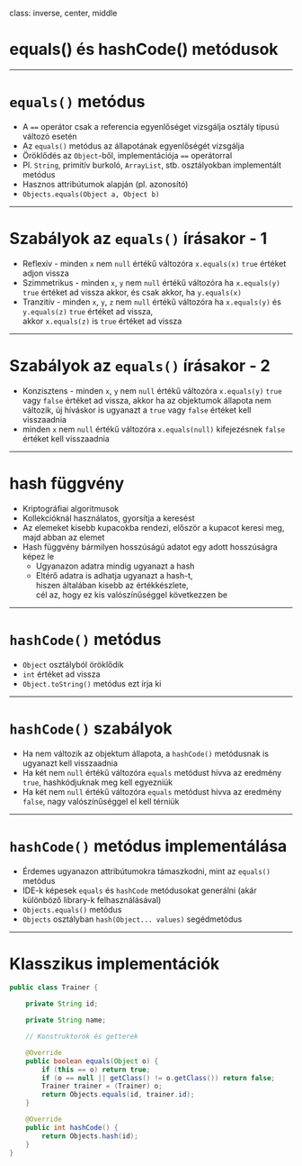 class: inverse, center, middle



# equals() és hashCode() metódusok

---

# `equals()` metódus

* A `==` operátor csak a referencia egyenlőséget vizsgálja osztály típusú változó esetén
* Az `equals()` metódus az állapotának egyenlőségét vizsgálja
* Öröklődés az `Object`-ből, implementációja `==` operátorral
* Pl. `String`, primitív burkoló, `ArrayList`, stb. osztályokban implementált metódus
* Hasznos attribútumok alapján (pl. azonosító)
* `Objects.equals(Object a, Object b)`

---

# Szabályok az `equals()` írásakor - 1

* Reflexív - minden `x` nem `null` értékű változóra `x.equals(x)` `true` értéket adjon vissza
* Szimmetrikus - minden `x`, `y` nem `null` értékű változóra ha `x.equals(y)` `true` értéket
  ad vissza akkor, és csak akkor, ha `y.equals(x)`
* Tranzitív - minden `x`, `y`, `z` nem `null` értékű változóra ha `x.equals(y)` és `y.equals(z)`
  `true` értéket ad vissza, <br /> akkor `x.equals(z)` is `true` értéket ad vissza

---

# Szabályok az `equals()` írásakor - 2

* Konzisztens - minden `x`, `y` nem `null` értékű változóra `x.equals(y)` `true` vagy `false` értéket
  ad vissza, akkor ha az objektumok állapota nem változik, új híváskor is ugyanazt a `true` vagy `false`
  értéket kell visszaadnia
* minden `x` nem `null` értékű változóra `x.equals(null)` kifejezésnek `false` értéket kell visszaadnia

---

# hash függvény

* Kriptográfiai algoritmusok
* Kollekcióknál használatos, gyorsítja a keresést
* Az elemeket kisebb kupacokba rendezi, először a kupacot keresi meg, majd abban az elemet
* Hash függvény bármilyen hosszúságú adatot egy adott hosszúságra képez le
  * Ugyanazon adatra mindig ugyanazt a hash
  * Eltérő adatra is adhatja ugyanazt a hash-t, <br /> hiszen általában kisebb az értékkészlete, <br /> cél az, hogy ez kis valószínűséggel következzen be

---

# `hashCode()` metódus

* `Object` osztályból öröklődik
* `int` értéket ad vissza
* `Object.toString()` metódus ezt írja ki

---

# `hashCode()` szabályok

* Ha nem változik az objektum állapota, a `hashCode()` metódusnak is ugyanazt kell visszaadnia
* Ha két nem `null` értékű változóra `equals` metódust hívva az eredmény `true`, hashkódjuknak meg kell egyezniük
* Ha két nem `null` értékű változóra `equals` metódust hívva az eredmény `false`, 
nagy valószínűséggel el kell térniük

---

# `hashCode()` metódus implementálása

* Érdemes ugyanazon attribútumokra támaszkodni, mint az `equals()` metódus
* IDE-k képesek `equals` és `hashCode` metódusokat generálni (akár különböző library-k felhasználásával)
* `Objects.equals()` metódus
* `Objects` osztályban `hash(Object... values)` segédmetódus

---

# Klasszikus implementációk

```java
public class Trainer {

    private String id;

    private String name;

    // Konstruktorok és getterek

    @Override
    public boolean equals(Object o) {
        if (this == o) return true;
        if (o == null || getClass() != o.getClass()) return false;
        Trainer trainer = (Trainer) o;
        return Objects.equals(id, trainer.id);
    }

    @Override
    public int hashCode() {
        return Objects.hash(id);
    }
}
```
